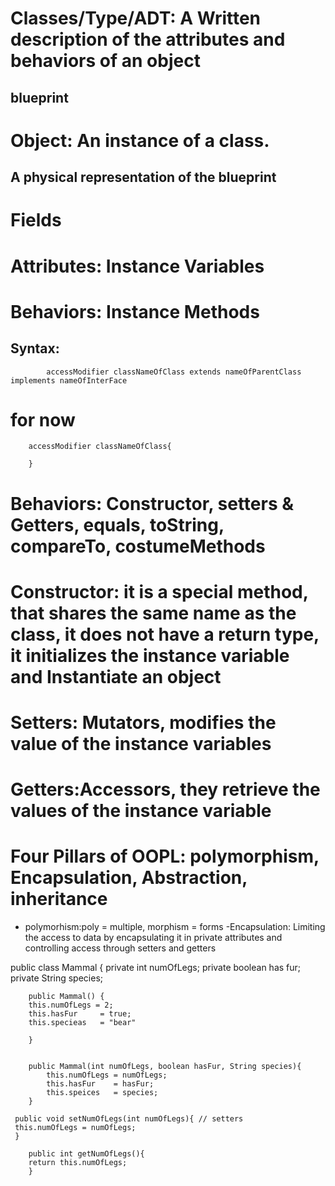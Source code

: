 # Classes/Type/ADT: A Written description of the attributes and behaviors of an object
## blueprint
# Object: An instance of a class.
## A physical representation of the blueprint
# Fields
# Attributes: Instance Variables
# Behaviors: Instance Methods
## Syntax:
			accessModifier classNameOfClass extends nameOfParentClass implements nameOfInterFace
			
# for now
		accessModifier classNameOfClass{

		}
		
# Behaviors: Constructor, setters & Getters, equals, toString, compareTo, costumeMethods

#	Constructor: it is a special method, that shares the same name as the class, it does not have a return type, it initializes the instance variable and Instantiate an object

# Setters: Mutators, modifies the value of the instance variables
# Getters:Accessors, they retrieve the values of the instance variable

# Four Pillars of OOPL: polymorphism, Encapsulation, Abstraction, inheritance

- polymorhism:poly = multiple, morphism = forms
-Encapsulation: Limiting the access to data by encapsulating it in private attributes and controlling access through setters and getters

public class Mammal {
		private int numOfLegs;
		private boolean has fur;
		private String species;
		
		public Mammal() {
		this.numOfLegs = 2;
		this.hasFur     = true;
		this.specieas   = "bear"
		
		}
		
		
		public Mammal(int numOfLegs, boolean hasFur, String species){
			this.numOfLegs = numOfLegs;
			this.hasFur    = hasFur;
			this.speices   = species;
		}
	
	 public void setNumOfLegs(int numOfLegs){ // setters
	 this.numOfLegs = numOfLegs;
	 }

		public int getNumOfLegs(){
		return this.numOfLegs;
		}



